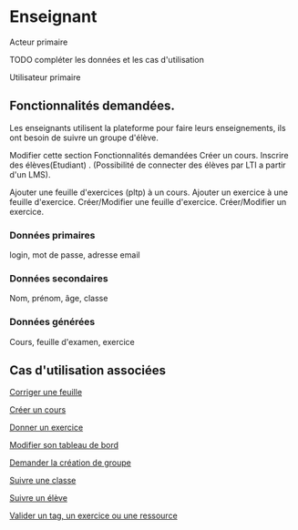 # Enseignant

Acteur primaire

TODO compléter les données et les cas d'utilisation

Utilisateur primaire

## Fonctionnalités demandées.

Les enseignants utilisent la plateforme pour faire leurs enseignements, ils ont besoin de suivre un groupe d'élève.

Modifier cette section
Fonctionnalités demandées
Créer un cours.
Inscrire des élèves(Etudiant) . (Possibilité de connecter des élèves par LTI a partir d'un LMS).

Ajouter une feuille d'exercices (pltp) à un cours.
Ajouter un exercice à une feuille d'exercice.
Créer/Modifier une feuille d'exercice.
Créer/Modifier un exercice.

### Données primaires

login, mot de passe, adresse email

### Données secondaires

Nom, prénom, âge, classe

### Données générées

Cours, feuille d'examen, exercice

## Cas d'utilisation associées

[Corriger une feuille](../casutilisation/enseignant/corrigerfeuilles.md)

[Créer un cours](../casutilisation/enseignant/creercours.md)

[Donner un exercice](../casutilisation/enseignant/donnerexercices.md)

[Modifier son tableau de bord](../casutilisation/enseignant/modifiertableaudebord.md)

[Demander la création de groupe](../casutilisation/enseignant/ouverturegroupe.md)

[Suivre une classe](../casutilisation/enseignant/suivreclasse.md)

[Suivre un élève](../casutilisation/enseignant/suivreeleve.md)

[Valider un tag, un exercice ou une ressource](../casutilisation/enseignant/validation.md)

<!--- Author : Hugo Validator : name -->

